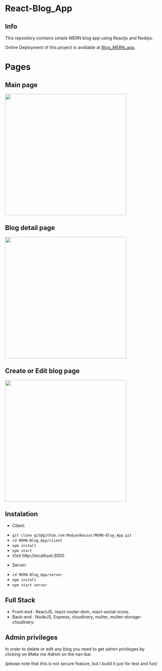 # React-Blog_App
## Info
This repository contains simple MERN blog app using Reactjs and Nodejs.

Online Deployment of this project is available at [Blog_MERN_app](https://blog-mern-client-4.herokuapp.com/).

# Pages
## Main page

<img src="./assests/main_page.png" width="400" />

## Blog detail page

<img src="./assests/blog_details_page.png" width="400" />

## Create or Edit blog page
<img src="./assests/add_edit_blog.png" width="400" />


## Instalation
* Client:
- `git clone git@github.com:MadyanNassar/MERN-Blog_App.git`
- `cd MERN-Blog_App/client`
- `npm install`
- `npm start`
- Visit http://localhost:3000

* Server:
- `cd MERN-Blog_App/server`
- `npm install`
- `npm start server`

## Full Stack
- Front-end : ReactJS, react-router-dom, react-social-icons.
- Back-end : NodeJS, Express, cloudinary, multer, multer-storage-cloudinary.

## Admin privileges

In order to delete or edit any blog you need to get admin privileges by clicking on *Make me Admin* on the nav-bar.

(please note that this is not secure feature, but I build it just for test and fun)